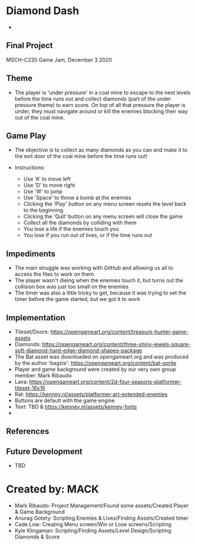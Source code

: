 # Diamond Dash
-
## Final Project
MSCH-C220 Game Jam, December 3 2020

## Theme
- The player is 'under pressure' in a coal mine to escape to the next levels before the time runs out and collect diamonds (part of the under pressure theme) to earn score. On top of all that pressure the player is under, they must navigate around or kill the enemies blocking their way out of the coal mine.

## Game Play
- The objective is to collect as many diamonds as you can and make it to the exit door of the coal mine before the time runs out!

- Instructions:
  - Use 'A' to move left
  - Use 'D' to move right
  - Use 'W' to jump
  - Use 'Space' to throw a bomb at the enemies
  - Clicking the 'Play' button on any menu screen resets the level back to the beginning
  - Clicking the 'Quit' button on any menu screen will close the game
  - Collect all the diamonds by colliding with them
  - You lose a life if the enemies touch you
  - You lose if you run out of lives, or if the time runs out

## Impediments
- The main struggle was working with GitHub and allowing us all to access the files to work on them. 
- The player wasn't dieing when the enemies touch it, but turns out the collision box was just too small on the enemies
- The timer was also a little tricky to get, because it was trying to set the timer before the game started, but we got it to work

## Implementation
- Tileset/Doors: https://opengameart.org/content/treasure-hunter-game-assets
- Diamonds: https://opengameart.org/content/three-shiny-jewels-square-soft-diamond-hard-edge-diamond-shapes-package
- The Bat asset was downloaded on opengameart.org and was produced by the author 'bagzie': https://opengameart.org/content/bat-sprite
- Player and game background were created by our very own group member: Mark Ribaudo
- Lava: https://opengameart.org/content/2d-four-seasons-platformer-tileset-16x16
- Rat: https://kenney.nl/assets/platformer-art-extended-enemies
- Buttons are default with the game engine
- Text: TBD & https://kenney.nl/assets/kenney-fonts
- 

## References

## Future Development
- TBD

# Created by: MACK
- Mark Ribaudo: Project Management/Found some assets/Created Player & Game Background
- Anurag Gotety: Scripting Enemies & Lives/Finding Assets/Created timer
- Cade Low: Creating Menu screen/Win or Lose screens/Scripting
- Kyle Klingaman: Scripting/Finding Assets/Level Design/Scripting Diamonds & Score
